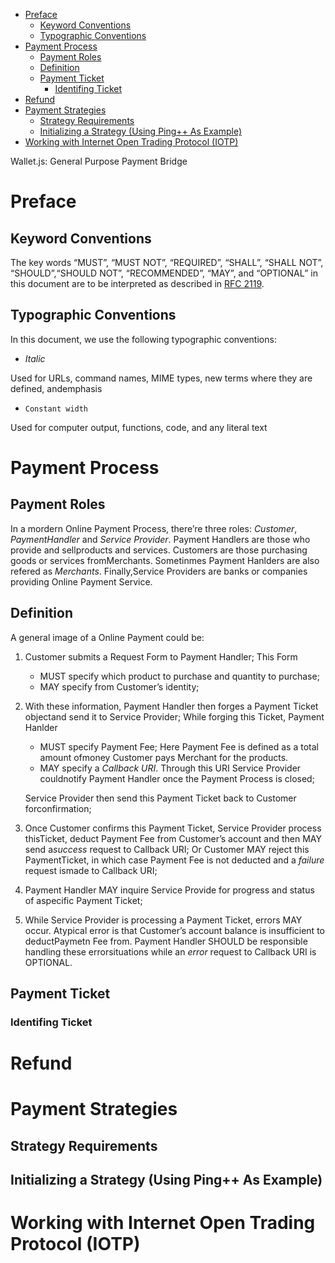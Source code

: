 - [Preface](#sec-1)
  - [Keyword Conventions](#sec-1-1)
  - [Typographic Conventions](#sec-1-2)
- [Payment Process](#sec-2)
  - [Payment Roles](#sec-2-1)
  - [Definition](#sec-2-2)
  - [Payment Ticket](#sec-2-3)
    - [Identifing Ticket](#sec-2-3-1)
- [Refund](#sec-3)
- [Payment Strategies](#sec-4)
  - [Strategy Requirements](#sec-4-1)
  - [Initializing a Strategy (Using Ping++ As Example)](#sec-4-2)
- [Working with Internet Open Trading Protocol (IOTP)](#sec-5)

Wallet.js: General Purpose Payment Bridge

# Preface<a id="sec-1" name="sec-1"></a>

## Keyword Conventions<a id="sec-1-1" name="sec-1-1"></a>

The key words &ldquo;MUST&rdquo;, &ldquo;MUST NOT&rdquo;, &ldquo;REQUIRED&rdquo;, &ldquo;SHALL&rdquo;, &ldquo;SHALL NOT&rdquo;, &ldquo;SHOULD&rdquo;,&ldquo;SHOULD NOT&rdquo;, &ldquo;RECOMMENDED&rdquo;, &ldquo;MAY&rdquo;, and &ldquo;OPTIONAL&rdquo; in this document are to be interpreted as described in [RFC 2119](http://tools.ietf.org/html/rfc2119).

## Typographic Conventions<a id="sec-1-2" name="sec-1-2"></a>

In this document, we use the following typographic conventions:

-   *Italic*

Used for URLs, command names, MIME types, new terms where they are defined, andemphasis

-   `Constant width`

Used for computer output, functions, code, and any literal text

# Payment Process<a id="sec-2" name="sec-2"></a>

## Payment Roles<a id="sec-2-1" name="sec-2-1"></a>

In a mordern Online Payment Process, there&rsquo;re three roles: *Customer*, *PaymentHandler* and *Service Provider*. Payment Handlers are those who provide and sellproducts and services. Customers are those purchasing goods or services fromMerchants. Sometinmes Payment Hanlders are also refered as *Merchants*. Finally,Service Providers are banks or companies providing Online Payment Service.

## Definition<a id="sec-2-2" name="sec-2-2"></a>

A general image of a Online Payment could be:

1.  Customer submits a Request Form to Payment Handler; This Form
    -   MUST specify which product to purchase and quantity to purchase;
    -   MAY specify from Customer&rsquo;s identity;

2.  With these information, Payment Handler then forges a Payment Ticket objectand send it to Service Provider; While forging this Ticket, Payment Hanlder
    -   MUST specify Payment Fee; Here Payment Fee is defined as a total amount ofmoney Customer pays Merchant for the products.
    -   MAY specify a *Callback URI*. Through this URI Service Provider couldnotify Payment Handler once the Payment Process is closed;
    
    Service Provider then send this Payment Ticket back to Customer forconfirmation;

3.  Once Customer confirms this Payment Ticket, Service Provider process thisTicket, deduct Payment Fee from Customer&rsquo;s account and then MAY send a*success* request to Callback URI; Or Customer MAY reject this PaymentTicket, in which case Payment Fee is not deducted and a *failure* request ismade to Callback URI;

4.  Payment Handler MAY inquire Service Provide for progress and status of aspecific Payment Ticket;

5.  While Service Provider is processing a Payment Ticket, errors MAY occur. Atypical error is that Customer&rsquo;s account balance is insufficient to deductPaymetn Fee from. Payment Handler SHOULD be responsible handling these errorsituations while an *error* request to Callback URI is OPTIONAL.

## Payment Ticket<a id="sec-2-3" name="sec-2-3"></a>

### Identifing Ticket<a id="sec-2-3-1" name="sec-2-3-1"></a>

# Refund<a id="sec-3" name="sec-3"></a>

# Payment Strategies<a id="sec-4" name="sec-4"></a>

## Strategy Requirements<a id="sec-4-1" name="sec-4-1"></a>

## Initializing a Strategy (Using Ping++ As Example)<a id="sec-4-2" name="sec-4-2"></a>

# Working with Internet Open Trading Protocol (IOTP)<a id="sec-5" name="sec-5"></a>
